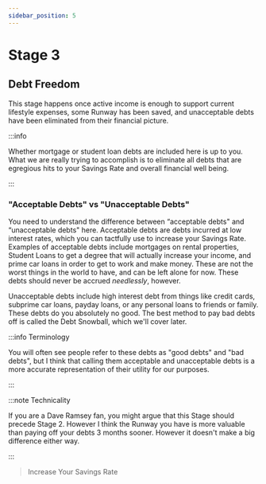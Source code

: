 ```yaml
---
sidebar_position: 5
---
```


# Stage 3

## Debt Freedom

This stage happens once active income is enough to support current lifestyle expenses, some Runway has been saved, and unacceptable debts have been eliminated from their financial picture. 

:::info 

Whether mortgage or student loan debts are included here is up to you. What we are really trying to accomplish is to eliminate all debts that are egregious hits to your Savings Rate and overall financial well being.

:::

### "Acceptable Debts" vs "Unacceptable Debts"

You need to understand the difference between “acceptable debts" and “unacceptable debts" here. Acceptable debts are debts incurred at low interest rates, which you can tactfully use to increase your Savings Rate. Examples of acceptable debts include mortgages on rental properties, Student Loans to get a degree that will actually increase your income, and prime car loans in order to get to work and make money. These are not the worst things in the world to have, and can be left alone for now. These debts should never be accrued *needlessly*, however. 

Unacceptable debts include high interest debt from things like credit cards, subprime car loans, payday loans, or any personal loans to friends or family. These debts do you absolutely no good. The best method to pay bad debts off is called the Debt Snowball, which we'll cover later.

:::info Terminology

You will often see people refer to these debts as "good debts" and "bad debts", but I think that calling them acceptable and unacceptable debts is a more accurate representation of their utility for our purposes. 

:::

:::note Technicality

If you are a Dave Ramsey fan, you might argue that this Stage should precede Stage 2. However I think the Runway you have is more valuable than paying off your debts 3 months sooner. However it doesn't make a big difference either way.

:::

>Increase Your Savings Rate